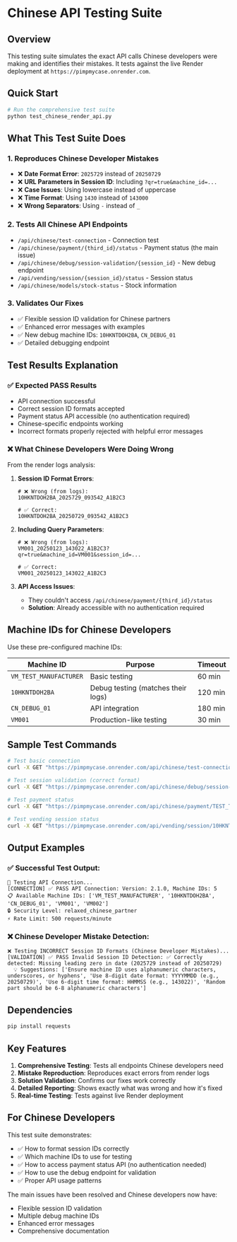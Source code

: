 # Chinese API Testing Suite

## Overview
This testing suite simulates the exact API calls Chinese developers were making and identifies their mistakes. It tests against the live Render deployment at `https://pimpmycase.onrender.com`.

## Quick Start

```bash
# Run the comprehensive test suite
python test_chinese_render_api.py
```

## What This Test Suite Does

### 1. **Reproduces Chinese Developer Mistakes**
- ❌ **Date Format Error**: `2025729` instead of `20250729` 
- ❌ **URL Parameters in Session ID**: Including `?qr=true&machine_id=...`
- ❌ **Case Issues**: Using lowercase instead of uppercase
- ❌ **Time Format**: Using `1430` instead of `143000`
- ❌ **Wrong Separators**: Using `-` instead of `_`

### 2. **Tests All Chinese API Endpoints**
- `/api/chinese/test-connection` - Connection test
- `/api/chinese/payment/{third_id}/status` - Payment status (the main issue)
- `/api/chinese/debug/session-validation/{session_id}` - New debug endpoint
- `/api/vending/session/{session_id}/status` - Session status
- `/api/chinese/models/stock-status` - Stock information

### 3. **Validates Our Fixes**
- ✅ Flexible session ID validation for Chinese partners
- ✅ Enhanced error messages with examples
- ✅ New debug machine IDs: `10HKNTDOH2BA`, `CN_DEBUG_01`
- ✅ Detailed debugging endpoint

## Test Results Explanation

### ✅ Expected PASS Results
- API connection successful
- Correct session ID formats accepted
- Payment status API accessible (no authentication required)
- Chinese-specific endpoints working
- Incorrect formats properly rejected with helpful error messages

### ❌ What Chinese Developers Were Doing Wrong

From the render logs analysis:

1. **Session ID Format Errors**:
   ```
   # ❌ Wrong (from logs):
   10HKNTDOH2BA_2025729_093542_A1B2C3
   
   # ✅ Correct:
   10HKNTDOH2BA_20250729_093542_A1B2C3
   ```

2. **Including Query Parameters**:
   ```
   # ❌ Wrong (from logs):
   VM001_20250123_143022_A1B2C3?qr=true&machine_id=VM001&session_id=...
   
   # ✅ Correct:
   VM001_20250123_143022_A1B2C3
   ```

3. **API Access Issues**:
   - They couldn't access `/api/chinese/payment/{third_id}/status`
   - **Solution**: Already accessible with no authentication required

## Machine IDs for Chinese Developers

Use these pre-configured machine IDs:

| Machine ID | Purpose | Timeout |
|------------|---------|---------|
| `VM_TEST_MANUFACTURER` | Basic testing | 60 min |
| `10HKNTDOH2BA` | Debug testing (matches their logs) | 120 min |
| `CN_DEBUG_01` | API integration | 180 min |
| `VM001` | Production-like testing | 30 min |

## Sample Test Commands

```bash
# Test basic connection
curl -X GET "https://pimpmycase.onrender.com/api/chinese/test-connection"

# Test session validation (correct format)
curl -X GET "https://pimpmycase.onrender.com/api/chinese/debug/session-validation/10HKNTDOH2BA_20250729_143022_A1B2C3"

# Test payment status
curl -X GET "https://pimpmycase.onrender.com/api/chinese/payment/TEST_THIRD_ID_001/status"

# Test vending session status
curl -X GET "https://pimpmycase.onrender.com/api/vending/session/10HKNTDOH2BA_20250729_143022_A1B2C3/status"
```

## Output Examples

### ✅ Successful Test Output:
```
🔗 Testing API Connection...
[CONNECTION] ✅ PASS API Connection: Version: 2.1.0, Machine IDs: 5
📋 Available Machine IDs: ['VM_TEST_MANUFACTURER', '10HKNTDOH2BA', 'CN_DEBUG_01', 'VM001', 'VM002']
🔒 Security Level: relaxed_chinese_partner
⚡ Rate Limit: 500 requests/minute
```

### ❌ Chinese Developer Mistake Detection:
```
❌ Testing INCORRECT Session ID Formats (Chinese Developer Mistakes)...
[VALIDATION] ✅ PASS Invalid Session ID Detection: ✅ Correctly detected: Missing leading zero in date (2025729 instead of 20250729)
  💡 Suggestions: ['Ensure machine ID uses alphanumeric characters, underscores, or hyphens', 'Use 8-digit date format: YYYYMMDD (e.g., 20250729)', 'Use 6-digit time format: HHMMSS (e.g., 143022)', 'Random part should be 6-8 alphanumeric characters']
```

## Dependencies

```bash
pip install requests
```

## Key Features

1. **Comprehensive Testing**: Tests all endpoints Chinese developers need
2. **Mistake Reproduction**: Reproduces exact errors from render logs
3. **Solution Validation**: Confirms our fixes work correctly
4. **Detailed Reporting**: Shows exactly what was wrong and how it's fixed
5. **Real-time Testing**: Tests against live Render deployment

## For Chinese Developers

This test suite demonstrates:
- ✅ How to format session IDs correctly
- ✅ Which machine IDs to use for testing
- ✅ How to access payment status API (no authentication needed)
- ✅ How to use the debug endpoint for validation
- ✅ Proper API usage patterns

The main issues have been resolved and Chinese developers now have:
- Flexible session ID validation
- Multiple debug machine IDs
- Enhanced error messages
- Comprehensive documentation